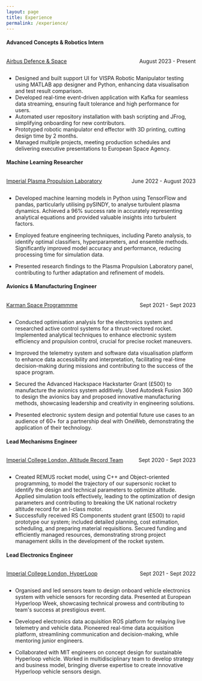 ```yaml
---
layout: page
title: Experience
permalink: /experience/
---
```


<div class="row d-flex">
<div class="col-md-10">
<div class="mt-3">

<div class="py-4">
<div class="desc">
<h4>Advanced Concepts & Robotics Intern</h4>

<style>
  .container {
    display: flex;
    justify-content: space-between;
  }
</style>

<div class="container">
  <p><a href="https://www.airbus.com/en">Airbus Defence & Space</a></p>
  <p>August 2023 - Present</p>
</div>

- Designed and built support UI for VISPA Robotic Manipulator testing using MATLAB app designer and Python, enhancing data visualisation and test result comparison.
- Developed real-time event-driven application with Kafka for seamless data streaming, ensuring fault tolerance and high performance for users.
- Automated user repository installation with bash scripting and JFrog, simplifying onboarding for new contributors.
- Prototyped robotic manipulator end effector with 3D printing, cutting design time by 2 months.
- Managed multiple projects, meeting production schedules and delivering executive presentations to European Space Agency.

<div>
</div>
<div class="py-4">
<div class="desc">
<h4>Machine Learning Researcher</h4>

<style>
  .container {
    display: flex;
    justify-content: space-between;
  }
</style>

<div class="container">
  <p><a href="https://www.imperial.ac.uk/plasma-propulsion-lab/">Imperial Plasma Propulsion Laboratory</a></p>
  <p>June 2022 - August 2023</p>
</div>

- Developed machine learning models in Python using TensorFlow and pandas, particularly utilising pySINDY, to analyse turbulent plasma dynamics. Achieved a 96% success rate in accurately representing analytical equations and provided valuable insights into turbulent factors.
  
- Employed feature engineering techniques, including Pareto analysis, to identify optimal classifiers, hyperparameters, and ensemble methods. Significantly improved model accuracy and performance, reducing processing time for simulation data.

- Presented research findings to the Plasma Propulsion Laboratory panel, contributing to further adaptation and refinement of models.

<div>
</div>
<div class="py-4">
<div class="desc">
<h4>Avionics & Manufacturing Engineer</h4>

<style>
  .container {
    display: flex;
    justify-content: space-between;
  }
</style>

<div class="container">
  <p><a href="https://www.karmanspace.co.uk/">Karman Space Programmme</a>
  </p>
  <p>Sept 2021 - Sept 2023</p>
</div>

- Conducted optimisation analysis for the electronics system and researched active control systems for a thrust-vectored rocket. Implemented analytical techniques to enhance electronic system efficiency and propulsion control, crucial for precise rocket maneuvers.

- Improved the telemetry system and software data visualisation platform to enhance data accessibility and interpretation, facilitating real-time decision-making during missions and contributing to the success of the space program.

- Secured the Advanced Hackspace Hackstarter Grant (£500) to manufacture the avionics system additively. Used Autodesk Fusion 360 to design the avionics bay and proposed innovative manufacturing methods, showcasing leadership and creativity in engineering solutions.

- Presented electronic system design and potential future use cases to an audience of 60+ for a partnership deal with OneWeb, demonstrating the application of their technology.

<div>
</div>
<div class="py-4">
<div class="desc">
<h4>Lead Mechanisms Engineer</h4>

<style>
  .container {
    display: flex;
    justify-content: space-between;
  }
</style>

<div class="container">
  <p><a href="https://imperialrocketry.com/">Imperial College London, Altitude Record Team</a>
  </p>
  <p>Sept 2020 - Sept 2023</p>
</div>

<ul>
  <li>Created REMUS rocket model, using C++ and Object-oriented programming, to model the trajectory of our supersonic rocket to identify the design and technical parameters to optimize altitude. Applied simulation tools effectively, leading to the optimization of design parameters and contributing to breaking the UK national rocketry altitude record for an I-class motor.</li>
  
  <li>Successfully received RS Components student grant (£500) to rapid prototype our system; included detailed planning, cost estimation, scheduling, and preparing material requisitions. Secured funding and efficiently managed resources, demonstrating strong project management skills in the development of the rocket system.</li>
  
</ul>

<div>
</div>
<div class="py-4">
<div class="desc">
<h4>Lead Electronics Engineer </h4>

<style>
  .container {
    display: flex;
    justify-content: space-between;
  }
</style>

<div class="container">
  <p><a href="https://imperial-vehicle-design-society5.webnode.co.uk/">Imperial College London, HyperLoop</a>
  </p>
  <p>Sept 2021 - Sept 2022</p>
</div>

- Organised and led sensors team to design onboard vehicle electronics system with vehicle sensors for recording data. Presented at European Hyperloop Week, showcasing technical prowess and contributing to team's success at prestigious event.

- Developed electronics data acquisition ROS platform for relaying live telemetry and vehicle data. Pioneered real-time data acquisition platform, streamlining communication and decision-making, while mentoring junior engineers.

- Collaborated with MIT engineers on concept design for sustainable Hyperloop vehicle. Worked in multidisciplinary team to develop strategy and business model, bringing diverse expertise to create innovative Hyperloop vehicle sensors design.
  